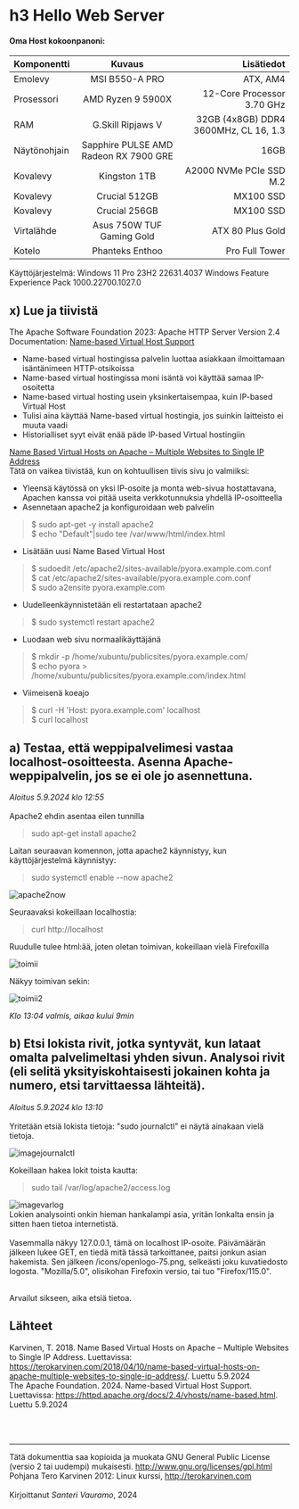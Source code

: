 # h3 Hello Web Server

#### Oma Host kokoonpanoni:

| Komponentti | Kuvaus | Lisätiedot |
| :---        |    :----:   |          ---: |
| Emolevy | MSI B550-A PRO | ATX, AM4 |
| Prosessori   | AMD Ryzen 9 5900X | 12-Core Processor 3.70 GHz |
| RAM   | G.Skill  Ripjaws V |  32GB (4x8GB) DDR4 3600MHz, CL 16, 1.3  |
| Näytönohjain   | Sapphire PULSE AMD Radeon RX 7900 GRE        | 16GB     |
| Kovalevy   | Kingston 1TB        | A2000 NVMe PCIe SSD M.2      |
| Kovalevy   | Crucial 512GB        | MX100 SSD     |
| Kovalevy   | Crucial 256GB        | MX100 SSD     |
| Virtalähde   | Asus 750W TUF Gaming Gold        | ATX 80 Plus Gold      |
| Kotelo   | Phanteks Enthoo        | Pro Full Tower      |

Käyttöjärjestelmä: Windows 11 Pro 23H2 22631.4037 Windows Feature Experience Pack 1000.22700.1027.0

## x) Lue ja tiivistä

The Apache Software Foundation 2023: Apache HTTP Server Version 2.4 Documentation: [Name-based Virtual Host Support](https://httpd.apache.org/docs/2.4/vhosts/name-based.html)<br>
- Name-based virtual hostingissa palvelin luottaa asiakkaan ilmoittamaan isäntänimeen HTTP-otsikoissa
- Name-based virtual hostingissa moni isäntä voi käyttää samaa IP-osoitetta
- Name-based virtual hosting usein yksinkertaisempaa, kuin IP-based Virtual Host
- Tulisi aina käyttää Name-based virtual hostingia, jos suinkin laitteisto ei muuta vaadi
- Historialliset syyt eivät enää päde IP-based Virtual hostingiin<br>

[Name Based Virtual Hosts on Apache – Multiple Websites to Single IP Address](https://terokarvinen.com/2018/04/10/name-based-virtual-hosts-on-apache-multiple-websites-to-single-ip-address/)<br>
Tätä on vaikea tiivistää, kun on kohtuullisen tiivis sivu jo valmiiksi:
- Yleensä käytössä on yksi IP-osoite ja monta web-sivua hostattavana, Apachen kanssa voi pitää useita verkkotunnuksia yhdellä IP-osoitteella
- Asennetaan apache2 ja konfiguroidaan web palvelin
> $ sudo apt-get -y install apache2<br>
> $ echo "Default"|sudo tee /var/www/html/index.html
- Lisätään uusi Name Based Virtual Host
> $ sudoedit /etc/apache2/sites-available/pyora.example.com.conf<br>
> $ cat /etc/apache2/sites-available/pyora.example.com.conf<br>
> $ sudo a2ensite pyora.example.com
- Uudelleenkäynnistetään eli restartataan apache2
> $ sudo systemctl restart apache2
- Luodaan web sivu normaalikäyttäjänä
> $ mkdir -p /home/xubuntu/publicsites/pyora.example.com/<br>
> $ echo pyora > /home/xubuntu/publicsites/pyora.example.com/index.html
- Viimeisenä koeajo
> $ curl -H 'Host: pyora.example.com' localhost<br>
> $ curl localhost

## a) Testaa, että weppipalvelimesi vastaa localhost-osoitteesta. Asenna Apache-weppipalvelin, jos se ei ole jo asennettuna.

*Aloitus 5.9.2024 klo 12:55*<br><br>
Apache2 ehdin asentaa eilen tunnilla<br>
> sudo apt-get install apache2<br>

Laitan seuraavan komennon, jotta apache2 käynnistyy, kun käyttöjärjestelmä käynnistyy:<br>
> sudo systemctl enable --now apache2<br>

![apache2now](https://github.com/user-attachments/assets/7703ac20-b2c8-47aa-a658-11d452ff7ea8)<br>

Seuraavaksi kokeillaan localhostia:
> curl http://localhost<br>

Ruudulle tulee html:ää, joten oletan toimivan, kokeillaan vielä Firefoxilla<br>

![toimii](https://github.com/user-attachments/assets/7cde5b4d-7fed-4d67-98c6-28c96543fa47)<br>

Näkyy toimivan sekin:<br>

![toimii2](https://github.com/user-attachments/assets/1e2a1ded-50bd-4f34-9aaf-fbc29133b736)<br>

*Klo 13:04 valmis, aikaa kului 9min*

## b) Etsi lokista rivit, jotka syntyvät, kun lataat omalta palvelimeltasi yhden sivun. Analysoi rivit (eli selitä yksityiskohtaisesti jokainen kohta ja numero, etsi tarvittaessa lähteitä).

*Aloitus 5.9.2024 klo 13:10*<br><br>
Yritetään etsiä lokista tietoja: "sudo journalctl" ei näytä ainakaan vielä tietoja.<br>

![imagejournalctl](https://github.com/user-attachments/assets/d35b2147-6a58-4ddd-82f8-39b086968224)<br>

Kokeillaan hakea lokit toista kautta:<br>

> sudo tail /var/log/apache2/access.log<br>

![imagevarlog](https://github.com/user-attachments/assets/575d8183-423d-4166-8aac-9561810126bb)
<br>
Lokien analysointi onkin hieman hankalampi asia, yritän lonkalta ensin ja sitten haen tietoa internetistä.<br><br>
Vasemmalla näkyy 127.0.0.1, tämä on localhost IP-osoite.
Päivämäärän jälkeen lukee GET, en tiedä mitä tässä tarkoittanee, paitsi jonkun asian hakemista. 
Sen jälkeen /icons/openlogo-75.png, selkeästi joku kuvatiedosto logosta. "Mozilla/5.0", olisikohan Firefoxin versio, tai tuo "Firefox/115.0".<br><br>

Arvailut sikseen, aika etsiä tietoa.










##

##

##

##

## Lähteet

Karvinen, T. 2018. Name Based Virtual Hosts on Apache – Multiple Websites to Single IP Address. Luettavissa: https://terokarvinen.com/2018/04/10/name-based-virtual-hosts-on-apache-multiple-websites-to-single-ip-address/. Luettu 5.9.2024<br>
The Apache Foundation. 2024. Name-based Virtual Host Support. Luettavissa: https://httpd.apache.org/docs/2.4/vhosts/name-based.html. Luettu 5.9.2024



<br><br>

---

Tätä dokumenttia saa kopioida ja muokata GNU General Public License (versio 2 tai uudempi) mukaisesti. http://www.gnu.org/licenses/gpl.html<br>
Pohjana Tero Karvinen 2012: Linux kurssi, http://terokarvinen.com<br><br>
Kirjoittanut <em>Santeri Vauramo</em>, 2024
